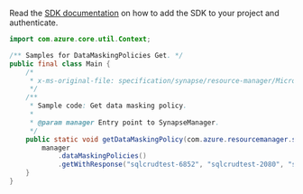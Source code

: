 Read the [SDK documentation](https://github.com/Azure/azure-sdk-for-java/blob/azure-resourcemanager-synapse_1.0.0-beta.3/sdk/synapse/azure-resourcemanager-synapse/README.md) on how to add the SDK to your project and authenticate.

```java
import com.azure.core.util.Context;

/** Samples for DataMaskingPolicies Get. */
public final class Main {
    /*
     * x-ms-original-file: specification/synapse/resource-manager/Microsoft.Synapse/stable/2021-06-01/examples/DataMaskingPolicyGet.json
     */
    /**
     * Sample code: Get data masking policy.
     *
     * @param manager Entry point to SynapseManager.
     */
    public static void getDataMaskingPolicy(com.azure.resourcemanager.synapse.SynapseManager manager) {
        manager
            .dataMaskingPolicies()
            .getWithResponse("sqlcrudtest-6852", "sqlcrudtest-2080", "sqlcrudtest-331", Context.NONE);
    }
}
```
